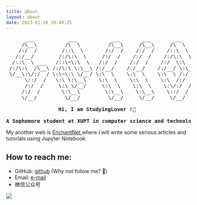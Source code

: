 ```yaml
---
title: about
layout: about
date: 2023-01-26 10:49:25
---
```

<pre style='text-align:center'>
      ___           ___           ___       ___       ___     
     /\__\         /\  \         /\__\     /\__\     /\  \    
    /:/  /        /::\  \       /:/  /    /:/  /    /::\  \   
   /:/__/        /:/\:\  \     /:/  /    /:/  /    /:/\:\  \  
  /::\  \ ___   /::\~\:\  \   /:/  /    /:/  /    /:/  \:\  \ 
 /:/\:\  /\__\ /:/\:\ \:\__\ /:/__/    /:/__/    /:/__/ \:\__\
 \/__\:\/:/  / \:\~\:\ \/__/ \:\  \    \:\  \    \:\  \ /:/  /
      \::/  /   \:\ \:\__\    \:\  \    \:\  \    \:\  /:/  / 
      /:/  /     \:\ \/__/     \:\  \    \:\  \    \:\/:/  /  
     /:/  /       \:\__\        \:\__\    \:\__\    \::/  /   
     \/__/         \/__/         \/__/     \/__/     \/__/    
     
<strong>Hi, I am StudyingLover !👋 </strong>

<strong>A Sophomore student at XUPT in computer science and technology. </strong>
</pre> 

My another web is [EnchantNet](https://enchant.thisis.plus/),where I will write some serious articles and tutorials using Jupyter Notebook.

## How to reach me:
- GitHub: [github](https://github.com/StudyingLover) (Why not follow me? :eyes:)
- Email: [e-mail](studyinglover@outlook.com)
- 微信公众号

<img src="https://proxy.thisis.plus/202306162145928.jpg" />